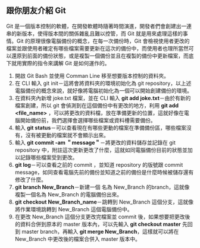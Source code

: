## 跟你朋友介紹 Git

Git 是一個版本控制的軟體，在開發軟體時隨著時間演進，開發者們會創建出一連串的新版本，使得版本間的關係雜亂且難以控管，而 Git 就是用來處理這樣的事情。Git 的原理很像電腦備份的概念，在每一次備份時，Git 會檢視使用者更改的檔案並跟使用者確定有哪些檔案需要更新在這次的備份中，而使用者也理所當然可以還原到前面的備份狀態，或是複製一個備份並且在複製的備份中更新檔案，而底下就用實際的指令來講解 Git 是如何運作的。

1. 開啟 Git Bash 並使用 Comman Line 移至想要版本控制的資料夾。
2. 在 CLI 輸入 git init－這將會將資料夾的環境初始化為 git repository，以上述電腦備份的概念來說，就好像將電腦初始化為一個可以開始創建備份的環境。
3. 在資料夾內新增 joke.txt 檔案，並在 CLI 輸入 **git add joke.txt**－由於有新的檔案創建，所以 git 會偵測到在這個備份中有更改的地方，利用 **git add <file_name>** ，可以將更改的資料檔，放在準備更新的位置，這就好像在電腦開始備份前，我們選擇會選擇哪些檔案或資料槽需要備份。
4. 輸入 **git status**－可以查看現在有哪些更動的檔案在準備備份區，哪些檔案沒有，沒有被更動的檔案就不會顯示出來。
5. 輸入 **git commit -am ＂message＂**－將更改的資料儲存並記錄在 git repository 中，附註這次更新更改了什麼，這就如同電腦備份目前的狀態並加以記錄哪些檔案受到更改。
6. **git log**－可以查看之前的 commit ，並知道 repository 的版號跟 commit message，如同查看電腦先前的備份並知道之前的備份是什麼時候被儲存還有修改了什麼。
7. **git branch New_Branch**－新建一個 名為 New_Branch 的branch，這就像複製一個名為 New_Branch 的電腦備份出來。
8. **git checkout New_Branch_name**－跳轉到 New_Branch 這個分支，這就像將作業環境跳轉到 New_Branch 這個電腦備份中。
9. 在更改 New_Branch 這個分支更改完檔案並 commit 後，如果想要把更改後的資料合併到原本的 master 版本內，可以先輸入 **git checkout master** 先回到 master branch，再輸入 **git merge New_Branch**，這樣就可以將在 New_Branch 中更改後的檔案合併入 master 版本中。